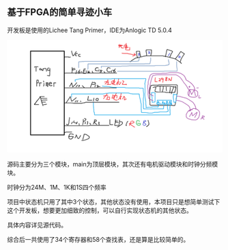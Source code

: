 ## 基于FPGA的简单寻迹小车

开发板是使用的Lichee Tang Primer，IDE为Anlogic TD 5.0.4

![系统结构图](https://github.com/W-Mai/Tracking-Car/blob/master/graph.png)

源码主要分为三个模块，main为顶层模块，其次还有电机驱动模块和时钟分频模块。

时钟分为24M、1M、1K和1S四个频率

项目中状态机只用了其中3个状态，其他状态没有使用，本项目只是想简单测试下这个开发板，想要更加细致的控制，可以自行实现状态机的其他状态。

具体内容详见源代码。

综合后一共使用了34个寄存器和58个查找表，还是算是比较简单的。